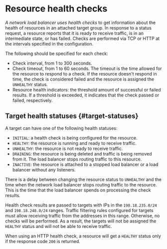 # Resource health checks

*A network load balancer uses health checks* to get information about the health of resources in an attached target group. In response to a status request, a resource reports that it is ready to receive traffic, is in an intermediate state, or has failed. Checks are performed via TCP or HTTP at the intervals specified in the configuration.

The following should be specified for each check:

* Check interval, from 1 to 300 seconds.
* Check timeout, from 1 to 60 seconds. The timeout is the time allowed for the resource to respond to a check. If the resource doesn't respond in time, the check is considered failed and the resource is assigned the `UNHEALTHY` status.
* Resource health indicators: the threshold amount of successful or failed results. If a threshold is exceeded, it indicates that the check passed or failed, respectively.

## Target health statuses {#target-statuses}

A target can have one of the following health statuses:

* `INITIAL`: a health check is being configured for the resource.
* `HEALTHY`: the resource is running and ready to receive traffic.
* `UNHEALTHY`: the resource is not ready to receive traffic.
* `DRAINING`: the resource is being deleted and traffic is being removed from it. The load balancer stops routing traffic to this resource.
* `INACTIVE`: the resource is attached to a stopped load balancer or a load balancer without any listeners.

There is a delay between changing the resource status to `UNHEALTHY` and the time when the network load balancer stops routing traffic to the resource. This is the time that the load balancer spends on processing the check results.

Health check results are passed to targets with IPs in the `198.18.235.0/24` and `198.18.248.0/24` ranges. Traffic filtering rules configured for targets must allow receiving traffic from the addresses in this range. Otherwise, no checks will be performed. As a result, the targets will not be assigned the `HEALTHY` status and will not be able to receive traffic.

When using an HTTP health check, a resource will get a `HEALTHY` status only if the response code `200` is returned.